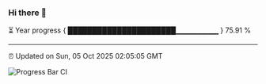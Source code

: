 ### Hi there 👋

⏳ Year progress { ██████████████████████▁▁▁▁▁▁▁▁ } 75.91 %

---

⏰ Updated on Sun, 05 Oct 2025 02:05:05 GMT

![Progress Bar CI](https://github.com/DhruviPatel157/GitHub-Actions-Demo/workflows/Progress%20Bar%20CI/badge.svg)
